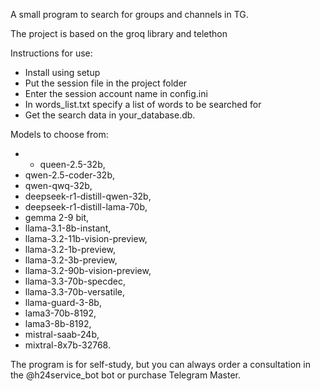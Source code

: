 A small program to search for groups and channels in TG.

The project is based on the groq library and telethon

Instructions for use:

- Install using setup
- Put the session file in the project folder
- Enter the session account name in config.ini
- In words_list.txt specify a list of words to be searched for
- Get the search data in your_database.db.

Models to choose from:

* * queen-2.5-32b,
* qwen-2.5-coder-32b,
* qwen-qwq-32b,
* deepseek-r1-distill-qwen-32b,
* deepseek-r1-distill-lama-70b,
* gemma 2-9 bit,
* llama-3.1-8b-instant,
* llama-3.2-11b-vision-preview,
* llama-3.2-1b-preview,
* llama-3.2-3b-preview,
* llama-3.2-90b-vision-preview,
* llama-3.3-70b-specdec,
* llama-3.3-70b-versatile,
* llama-guard-3-8b,
* lama3-70b-8192,
* lama3-8b-8192,
* mistral-saab-24b,
* mixtral-8x7b-32768.

The program is for self-study, but you can always order a consultation in the @h24service_bot bot or purchase
Telegram Master.
